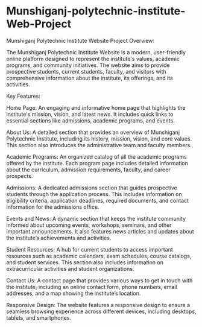 # Munshiganj-polytechnic-institute-Web-Project
Munshiganj Polytechnic Institute Website
Project Overview:

The Munshiganj Polytechnic Institute Website is a modern, user-friendly online platform designed to represent the institute's values, academic programs, and community initiatives. The website aims to provide prospective students, current students, faculty, and visitors with comprehensive information about the institute, its offerings, and its activities.

Key Features:

Home Page: An engaging and informative home page that highlights the institute's mission, vision, and latest news. It includes quick links to essential sections like admissions, academic programs, and events.

About Us: A detailed section that provides an overview of Munshiganj Polytechnic Institute, including its history, mission, vision, and core values. This section also introduces the administrative team and faculty members.

Academic Programs: An organized catalog of all the academic programs offered by the institute. Each program page includes detailed information about the curriculum, admission requirements, faculty, and career prospects.

Admissions: A dedicated admissions section that guides prospective students through the application process. This includes information on eligibility criteria, application deadlines, required documents, and contact information for the admissions office.

Events and News: A dynamic section that keeps the institute community informed about upcoming events, workshops, seminars, and other important announcements. It also features news articles and updates about the institute’s achievements and activities.

Student Resources: A hub for current students to access important resources such as academic calendars, exam schedules, course catalogs, and student services. This section also includes information on extracurricular activities and student organizations.

Contact Us: A contact page that provides various ways to get in touch with the institute, including an online contact form, phone numbers, email addresses, and a map showing the institute’s location.

Responsive Design: The website features a responsive design to ensure a seamless browsing experience across different devices, including desktops, tablets, and smartphones.
